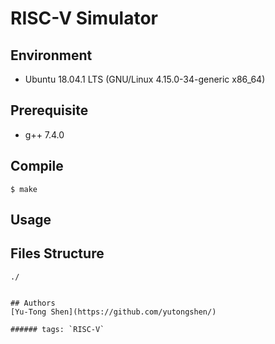 # RISC-V Simulator

## Environment
- Ubuntu 18.04.1 LTS (GNU/Linux 4.15.0-34-generic x86\_64)

## Prerequisite
- g++ 7.4.0

## Compile
```shell
$ make
```

## Usage

## Files Structure
```
./


## Authors
[Yu-Tong Shen](https://github.com/yutongshen/)

###### tags: `RISC-V`

